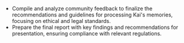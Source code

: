 - Compile and analyze community feedback to finalize the recommendations and guidelines for processing Kai's memories, focusing on ethical and legal standards.
- Prepare the final report with key findings and recommendations for presentation, ensuring compliance with relevant regulations.